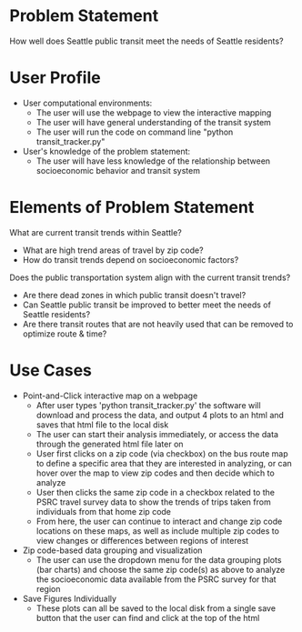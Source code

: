 # Problem Statement
How well does Seattle public transit meet the needs of Seattle residents?

# User Profile
* User computational environments:
    - The user will use the webpage to view the interactive mapping
    - The user will have general understanding of the transit system
    - The user will run the code on command line "python transit_tracker.py"
* User's knowledge of the problem statement:
    - The user will have less knowledge of the relationship between
      socioeconomic behavior and transit system

# Elements of Problem Statement

What are current transit trends within Seattle?
* What are high trend areas of travel by zip code?
* How do transit trends depend on socioeconomic factors?

Does the public transportation system align with the current transit trends?
* Are there dead zones in which public transit doesn't travel?
* Can Seattle public transit be improved to better meet the needs of Seattle
  residents?
* Are there transit routes that are not heavily used that can be removed to
  optimize route & time?

# Use Cases

* Point-and-Click interactive map on a webpage
    - After user types 'python transit_tracker.py' the software will download
      and process the data, and output 4 plots to an html and saves that html
      file to the local disk
    - The user can start their analysis immediately, or access the data through
      the generated html file later on
    - User first clicks on a zip code (via checkbox) on the bus route map to
      define a specific area that they are interested in analyzing, or can hover
      over the map to view zip codes and then decide which to analyze
    - User then clicks the same zip code in a checkbox related to the PSRC
      travel survey data to show the trends of trips taken from individuals
      from that home zip code
    - From here, the user can continue to interact and change zip code locations
      on these maps, as well as include multiple zip codes to view changes or
      differences between regions of interest
* Zip code-based data grouping and visualization
    - The user can use the dropdown menu for the data grouping plots (bar
      charts) and choose the same zip code(s) as above to analyze the
      socioeconomic data available from the PSRC survey for that region
* Save Figures Individually
    - These plots can all be saved to the local disk from a single save button
      that the user can find and click at the top of the html
